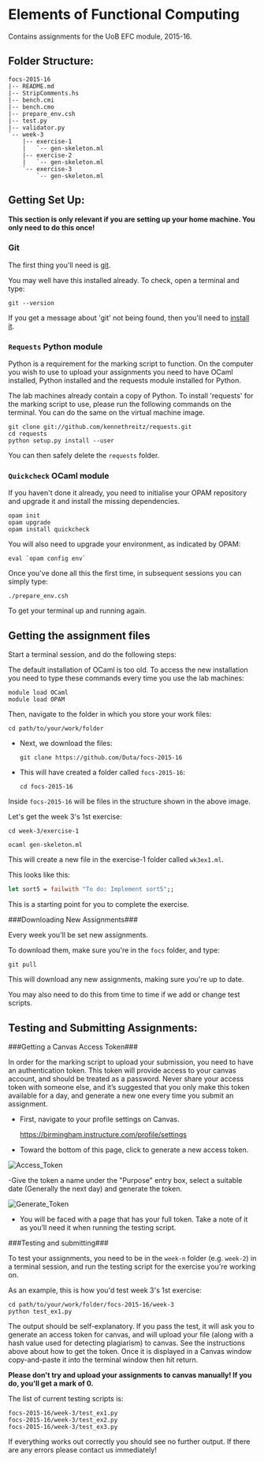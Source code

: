 Elements of Functional Computing
================================

Contains assignments for the UoB EFC module, 2015-16.

Folder Structure:
-----------------

```
focs-2015-16
|-- README.md
|-- StripComments.hs
|-- bench.cmi
|-- bench.cmo
|-- prepare_env.csh
|-- test.py
|-- validator.py
`-- week-3
    |-- exercise-1
    |   `-- gen-skeleton.ml
    |-- exercise-2
    |   `-- gen-skeleton.ml
    `-- exercise-3
        `-- gen-skeleton.ml
```

Getting Set Up:
---------------

**This section is only relevant if you are setting up your home machine. You only need to do this once!**

### Git

The first thing you'll need is [git](http://git-scm.com/downloads).

You may well have this installed already. To check, open a terminal and type:

    git --version

If you get a message about 'git' not being found, then you'll need to [install it](http://git-scm.com/downloads).

### `Requests` Python module

Python is a requirement for the marking script to function.
On the computer you wish to use to upload your assignments you need to have OCaml installed, Python installed and the requests module installed for Python.

The lab machines already contain a copy of Python. To install 'requests' for the marking script to use, please run the following commands on the terminal.
You can do the same on the virtual machine image.

	git clone git://github.com/kennethreitz/requests.git
	cd requests
	python setup.py install --user

You can then safely delete the `requests` folder.

### `Quickcheck` OCaml module

If you haven't done it already, you need to initialise your OPAM repository and upgrade it and install the missing dependencies. 

	opam init
	opam upgrade
	opam install quickcheck

You will also need to upgrade your environment, as indicated by OPAM:

	eval `opam config env`

Once you've done all this the first time, in subsequent sessions you can simply type:

	./prepare_env.csh

To get your terminal up and running again.


Getting the assignment files
----------------------------

Start a terminal session, and do the following steps:

The default installation of OCaml is too old. To access the new installation you need to type these commands every time you use the lab machines:

	module load OCaml
	module load OPAM

 Then, navigate to the folder in which you store your work files:

   `cd path/to/your/work/folder`

 - Next, we download the files:

   `git clone https://github.com/Duta/focs-2015-16`

 - This will have created a folder called `focs-2015-16`:

   `cd focs-2015-16`

Inside `focs-2015-16` will be files in the structure shown in the above image.

Let's get the week 3's 1st exercise:

    cd week-3/exercise-1

    ocaml gen-skeleton.ml

This will create a new file in the exercise-1 folder called `wk3ex1.ml`.

This looks like this:

```ocaml
let sort5 = failwith "To do: Implement sort5";;
```

This is a starting point for you to complete the exercise.

###Downloading New Assignments###

Every week you'll be set new assignments.

To download them, make sure you're in the `focs` folder, and type:

    git pull

This will download any new assignments, making sure you're up to date.

You may also need to do this from time to time if we add or change test scripts.


Testing and Submitting Assignments:
-----------------------------------

###Getting a Canvas Access Token###

In order for the marking script to upload your submission, you need to have an authentication token. This token will provide access to your canvas account, and should be treated as a password. Never share your access token with someone else, and it’s suggested that you only make this token available for a day, and generate a new one every time you submit an assignment.

 - First, navigate to your profile settings on Canvas.

	https://birmingham.instructure.com/profile/settings

 - Toward the bottom of this page, click to generate a new access token.

![Access_Token](http://puu.sh/cg4h4/484c9902b8.jpg)

 -Give the token a name under the "Purpose" entry box, select a suitable date (Generally the next day) and generate the token.

![Generate_Token](http://puu.sh/cg4om/55cc8a6efa.jpg)

 - You will be faced with a page that has your full token. Take a note of it as you’ll need it when running the testing script.

###Testing and submitting###

To test your assignments, you need to be in the `week-n` folder (e.g. `week-2`)
in a terminal session, and run the testing script for the exercise you're working on.

As an example, this is how you'd test week 3's 1st exercise:

    cd path/to/your/work/folder/focs-2015-16/week-3
    python test_ex1.py

The output should be self-explanatory. If you pass the test, it will ask you to
generate an access token for canvas, and will upload your file (along with a
hash value used for detecting plagiarism) to canvas. See the instructions above about
how to get the token. Once it is displayed in a Canvas window copy-and-paste it into
the terminal window then hit return.

**Please don't try and upload your assignments to canvas manually!
If you do, you'll get a mark of 0.**

The list of current testing scripts is:

    focs-2015-16/week-3/test_ex1.py
    focs-2015-16/week-3/test_ex2.py
    focs-2015-16/week-3/test_ex3.py

If everything works out correctly you should see no further output. If there are any errors please contact us immediately!
